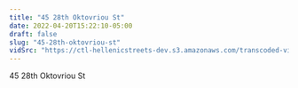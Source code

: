 ```yaml
---
title: "45 28th Oktovriou St"
date: 2022-04-20T15:22:10-05:00
draft: false
slug: "45-28th-oktovriou-st"
vidSrc: "https://ctl-hellenicstreets-dev.s3.amazonaws.com/transcoded-videos/45%2028th%20Oktovriou%20St.%20%28Patision%20Street%29%20-%2040%2028th%20Oktovriou%20St.%20%28Patision%20Street%29-.mp4"
---
```


45 28th Oktovriou St
